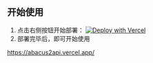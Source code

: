 ## 开始使用

1. 点击右侧按钮开始部署：
   [![Deploy with Vercel](https://vercel.com/button)](https://vercel.com/new/clone?repository-url=https%3a%2f%2fgithub.com%2fSMNETSTUDIO%2fAbacus2Api&project-name=abacus2api&repository-name=abacus2api)
2. 部署完毕后，即可开始使用

https://abacus2api.vercel.app/
